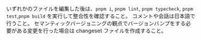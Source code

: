 いずれかのファイルを編集した後は、`pnpm i`, `pnpm lint`, `pnpm typecheck`, `pnpm test`,`pnpm
build` を実行して整合性を確認すること。
コメントや会話は日本語で行うこと。
セマンティックバージョニングの観点でバージョンバンプをする必要がある変更を行った場合は changeset ファイルを作成すること。